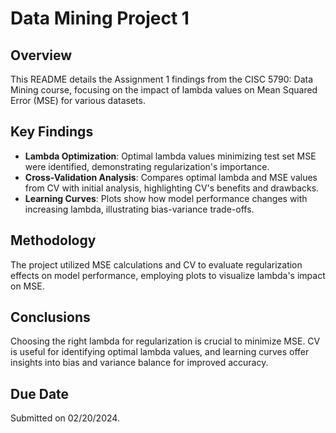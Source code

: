 # Data Mining Project 1

## Overview
This README details the Assignment 1 findings from the CISC 5790: Data Mining course, focusing on the impact of lambda values on Mean Squared Error (MSE) for various datasets.

## Key Findings

- **Lambda Optimization**: Optimal lambda values minimizing test set MSE were identified, demonstrating regularization's importance.
- **Cross-Validation Analysis**: Compares optimal lambda and MSE values from CV with initial analysis, highlighting CV's benefits and drawbacks.
- **Learning Curves**: Plots show how model performance changes with increasing lambda, illustrating bias-variance trade-offs.

## Methodology
The project utilized MSE calculations and CV to evaluate regularization effects on model performance, employing plots to visualize lambda's impact on MSE.

## Conclusions
Choosing the right lambda for regularization is crucial to minimize MSE. CV is useful for identifying optimal lambda values, and learning curves offer insights into bias and variance balance for improved accuracy.

## Due Date
Submitted on 02/20/2024.
